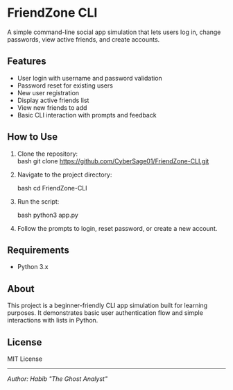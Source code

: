 # FriendZone CLI

A simple command-line social app simulation that lets users log in, change passwords, view active friends, and create accounts.

## Features

- User login with username and password validation  
- Password reset for existing users  
- New user registration  
- Display active friends list  
- View new friends to add  
- Basic CLI interaction with prompts and feedback  

## How to Use

1. Clone the repository:  
   bash
   git clone https://github.com/CyberSage01/FriendZone-CLI.git


2. Navigate to the project directory:

   bash
   cd FriendZone-CLI
   
3. Run the script:

   bash
   python3 app.py
  
4. Follow the prompts to login, reset password, or create a new account.

## Requirements

* Python 3.x

## About

This project is a beginner-friendly CLI app simulation built for learning purposes. It demonstrates basic user authentication flow and simple interactions with lists in Python.

## License

MIT License

---

*Author: Habib "The Ghost Analyst"*


